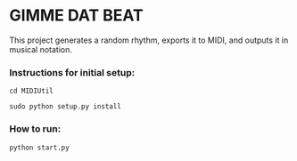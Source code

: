# GIMME DAT BEAT
This project generates a random rhythm, exports it to MIDI, and outputs it in musical notation.

### Instructions for initial setup:
```
cd MIDIUtil
```
```
sudo python setup.py install
```
### How to run:
```
python start.py
```